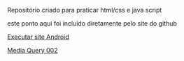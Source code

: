 Repositório criado para praticar html/css e java script

este ponto aqui foi incluído diretamente pelo site do github

<a href="https://eddylopes.github.io/Html-Css-Js/Curso-em-Video-Html-CSS/Html-css/Desafios/d010/android.html">Executar site Android</a>

<a href="https://eddylopes.github.io\Html-Css-Js\Curso-em-Video-Html-CSS\Html-css\Exercicios\ex026-media-query\mq002/index.html">Media Query 002</a>